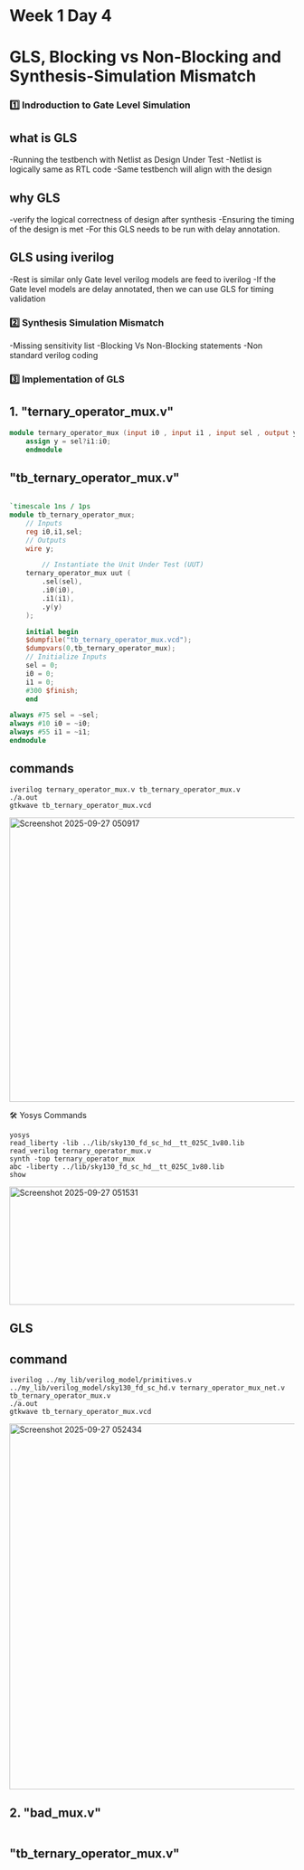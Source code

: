 # Week 1  Day 4

# GLS, Blocking vs Non-Blocking and Synthesis-Simulation Mismatch

### 1️⃣ Indroduction to Gate Level Simulation

## what is GLS
 -Running the testbench with Netlist as Design Under Test
 -Netlist is logically same as RTL code
  -Same testbench will align with the design
## why GLS
 -verify the logical correctness of design after synthesis
 -Ensuring the timing of the design is met
  -For this GLS needs to be run with delay annotation.
## GLS using iverilog
 -Rest is similar only Gate level verilog models are feed to iverilog
 -If the Gate level models are delay annotated, then we can use GLS for timing validation

### 2️⃣ Synthesis Simulation Mismatch
-Missing sensitivity list
-Blocking Vs Non-Blocking statements
-Non standard verilog coding


### 3️⃣ Implementation of GLS

## 1️. "ternary_operator_mux.v"
```verilog
module ternary_operator_mux (input i0 , input i1 , input sel , output y);
	assign y = sel?i1:i0;
	endmodule
```

## "tb_ternary_operator_mux.v"
```verilog

`timescale 1ns / 1ps
module tb_ternary_operator_mux;
	// Inputs
	reg i0,i1,sel;
	// Outputs
	wire y;

        // Instantiate the Unit Under Test (UUT)
	ternary_operator_mux uut (
		.sel(sel),
		.i0(i0),
		.i1(i1),
		.y(y)
	);

	initial begin
	$dumpfile("tb_ternary_operator_mux.vcd");
	$dumpvars(0,tb_ternary_operator_mux);
	// Initialize Inputs
	sel = 0;
	i0 = 0;
	i1 = 0;
	#300 $finish;
	end

always #75 sel = ~sel;
always #10 i0 = ~i0;
always #55 i1 = ~i1;
endmodule
```
## commands
```
iverilog ternary_operator_mux.v tb_ternary_operator_mux.v
./a.out
gtkwave tb_ternary_operator_mux.vcd
```

<img width="1848" height="503" alt="Screenshot 2025-09-27 050917" src="https://github.com/user-attachments/assets/e32d20b7-8bff-4f6a-a9c9-1f70f9c1976a" />


🛠️ Yosys Commands
```
yosys
read_liberty -lib ../lib/sky130_fd_sc_hd__tt_025C_1v80.lib
read_verilog ternary_operator_mux.v
synth -top ternary_operator_mux
abc -liberty ../lib/sky130_fd_sc_hd__tt_025C_1v80.lib
show 
```

<img width="598" height="209" alt="Screenshot 2025-09-27 051531" src="https://github.com/user-attachments/assets/20277ffc-a36a-46de-a3f4-04a928945ec2" />

## GLS
## command
```
iverilog ../my_lib/verilog_model/primitives.v  ../my_lib/verilog_model/sky130_fd_sc_hd.v ternary_operator_mux_net.v  tb_ternary_operator_mux.v
./a.out
gtkwave tb_ternary_operator_mux.vcd
```
<img width="1849" height="647" alt="Screenshot 2025-09-27 052434" src="https://github.com/user-attachments/assets/c2086df7-e2ef-4d63-8f0a-6665a8fc7616" />


## 2. "bad_mux.v"
```verilog

```

## "tb_ternary_operator_mux.v"
```verilog



